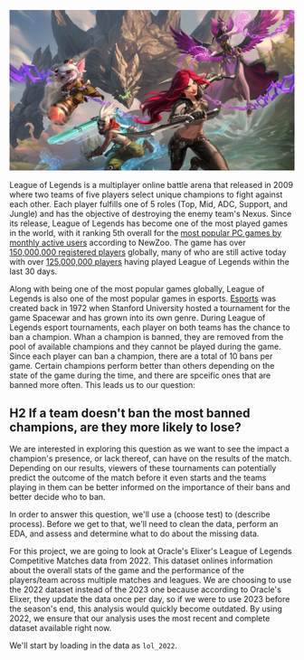 ![lolimg](/images/lolbanner.jpeg)


League of Legends is a multiplayer online battle arena that released in 2009 where two teams of five players select unique champions to fight against each other. Each player fulfills one of 5 roles (Top, Mid, ADC, Support, and Jungle) and has the objective of destroying the enemy team's Nexus. Since its release, League of Legends has become one of the most played games in the world, with it ranking 5th overall for the [most popular PC games by monthly active users](https://newzoo.com/resources/rankings/top-20-pc-games) according to NewZoo. The game has over [150,000,000 registered players](https://prioridata.com/data/league-of-legends/#:~:text=With%20over%20150%20million%20registered,games%20worldwide%20as%20of%202023.) globally, many of who are still active today with over [125,000,000 players](https://activeplayer.io/league-of-legends/) having played League of Legends within the last 30 days. 

Along with being one of the most popular games globally, League of Legends is also one of the most popular games in esports. [Esports](https://en.wikipedia.org/wiki/Esports) was created back in 1972 when Stanford University hosted a tournament for the game Spacewar and has grown into its own genre. During League of Legends esport tournaments, each player on both teams has the chance to ban a champion. Whan a champion is banned, they are removed from the pool of available champions and they cannot be played during the game. Since each player can ban a champion, there are a total of 10 bans per game. Certain champions perform better than others depending on the state of the game during the time, and there are spceific ones that are banned more often. This leads us to our question:

## H2 If a team doesn't ban the most banned champions, are they more likely to lose?


We are interested in exploring this question as we want to see the impact a champion's presence, or lack thereof, can have on the results of the match. Depending on our results, viewers of these tournaments can potentially predict the outcome of the match before it even starts and the teams playing in them can be better informed on the importance of their bans and better decide who to ban.
   
In order to answer this question, we'll use a (choose test) to (describe process). Before we get to that, we'll need to clean the data, perform an EDA, and assess and determine what to do about the missing data.

For this project, we are going to look at Oracle's Elixer's League of Legends Competitive Matches data from 2022. This dataset onlines information about the overall stats of the game and the performance of the players/team across multiple matches and leagues. We are choosing to use the 2022 dataset instead of the 2023 one because according to Oracle's Elixer, they update the data once per day, so if we were to use 2023 before the season's end, this analysis would quickly become outdated. By using 2022, we ensure that our analysis uses the most recent and complete dataset available right now.

We'll start by loading in the data as `lol_2022`.